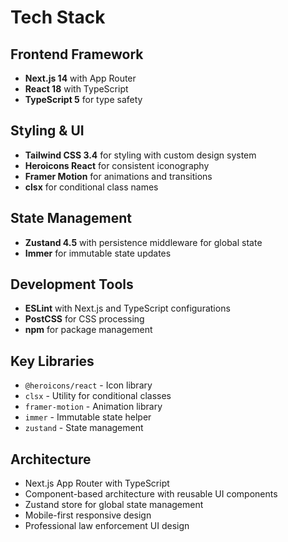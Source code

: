 # Tech Stack

## Frontend Framework
- **Next.js 14** with App Router
- **React 18** with TypeScript
- **TypeScript 5** for type safety

## Styling & UI
- **Tailwind CSS 3.4** for styling with custom design system
- **Heroicons React** for consistent iconography
- **Framer Motion** for animations and transitions
- **clsx** for conditional class names

## State Management
- **Zustand 4.5** with persistence middleware for global state
- **Immer** for immutable state updates

## Development Tools
- **ESLint** with Next.js and TypeScript configurations
- **PostCSS** for CSS processing
- **npm** for package management

## Key Libraries
- `@heroicons/react` - Icon library
- `clsx` - Utility for conditional classes
- `framer-motion` - Animation library
- `immer` - Immutable state helper
- `zustand` - State management

## Architecture
- Next.js App Router with TypeScript
- Component-based architecture with reusable UI components
- Zustand store for global state management
- Mobile-first responsive design
- Professional law enforcement UI design